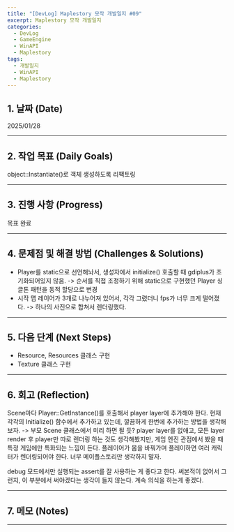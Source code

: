 ```yaml
---
title: "[DevLog] Maplestory 모작 개발일지 #09"
excerpt: Maplestory 모작 개발일지
categories:
  - DevLog
  - GameEngine
  - WinAPI
  - Maplestory
tags:
  - 개발일지
  - WinAPI
  - Maplestory
---
```

## 1. 날짜 (Date)

2025/01/28

---

## 2. 작업 목표 (Daily Goals)

object::Instantiate()로 객체 생성하도록 리팩토링

---

## 3. 진행 사항 (Progress)

목표 완료

---

## 4. 문제점 및 해결 방법 (Challenges & Solutions)

- Player를 static으로 선언해놔서, 생성자에서 initialize() 호출할 때 gdiplus가 초기화되어있지 않음. -> 순서를 직접 조정하기 위해 static으로 구현했던 Player 싱글톤 패턴을 동적 할당으로 변경
- 시작 맵 레이어가 3개로 나누어져 있어서, 각각 그렸더니 fps가 너무 크게 떨어졌다. -> 하나의 사진으로 합쳐서 렌더링했다.

---

## 5. 다음 단계 (Next Steps)

- Resource, Resources 클래스 구현
- Texture 클래스 구현

---

## 6. 회고 (Reflection)

Scene마다 Player::GetInstance()를 호출해서 player layer에 추가해야 한다. 현재 각각의 Initialize() 함수에서 추가하고 있는데, 깔끔하게 한번에 추가하는 방법을 생각해보자. -> 부모 Scene 클래스에서 미리 하면 될 듯?
player layer를 없애고, 모든 layer render 후 player만 따로 렌더링 하는 것도 생각해봤지만, 게임 엔진 관점에서 봤을 때 특정 게임에만 특화되는 느낌이 든다. 플레이어가 몸을 바꿔가며 플레이하면 여러 캐릭터가 렌더링되어야 한다. 너무 메이플스토리만 생각하지 말자.

debug 모드에서만 실행되는 assert를 잘 사용하는 게 좋다고 한다. 써본적이 없어서 그런지, 이 부분에서 써야겠다는 생각이 들지 않는다. 계속 의식을 하는게 좋겠다.

---

## 7. 메모 (Notes)


---

